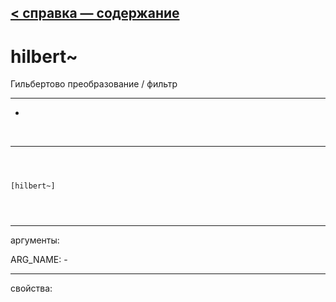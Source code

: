 [< справка — содержание](index.html)
---

# hilbert~


Гильбертово преобразование / фильтр

---

-
<br>


---


```



[hilbert~]


            
```

---
аргументы:

ARG_NAME: -<br>

---
свойства:


